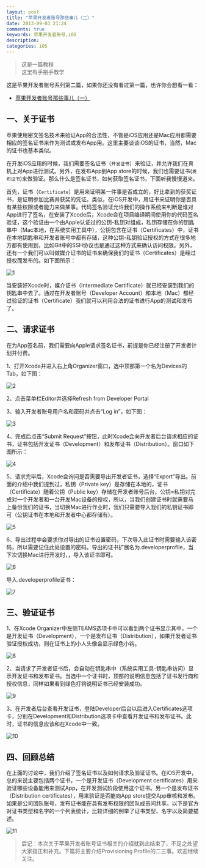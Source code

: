 ```yaml
---
layout: post
title: "苹果开发者账号那些事儿（二）"
date: 2013-09-03 21:24
comments: true
keywords: 苹果开发者账号,iOS
description: 
categories: iOS
---
```

> 这是一篇教程<br>
> 这里有手把手教学<br>

这是苹果开发者账号系列第二篇，如果你还没有看过第一篇，也许你会想看一看：

- <a href="http://ryantang.me/blog/2013/08/28/apple-account-1/" target="_blank">苹果开发者账号那些事儿（一）</a>

## 一、关于证书
苹果使用密文签名技术来验证App的合法性，不管是iOS应用还是Mac应用都需要相应的签名证书来作为测试或发布App用。这里主要谈谈iOS的证书，当然，Mac的证书也基本类似。

在开发iOS应用的时候，我们需要签名证书（```开发证书```）来验证，并允许我们在真机上对App进行测试。另外，在发布App到App store的时候，我们也需要证书(```发布证书```)来做验证。那么什么是签名证书，如何获取签名证书，下面听我慢慢道来。

<!--More-->

首先，证书（```Certificate```）是用来证明某一件事是否成立的，好比拿到的获奖证书，是证明参加比赛并获奖的凭证。类似，在iOS开发中，用证书来证明你是否具有某些权限或者能力来做某事。代码签名验证允许我们的操作系统来判断是谁对App进行了签名，在安装了Xcode后，Xcode会在项目编译期间使用你的代码签名验证，这个验证由一个由Apple认证过的公钥-私钥对组成，私钥存储在你的钥匙串中（Mac本地，在系统实用工具中），公钥包含在证书（Certificates）中，证书在本地钥匙串和开发者账号中都有存储，这种公钥-私钥验证授权的方式在很多地方都有使用到，比如Git中的SSH协议也是通过这种方式来确认访问权限。另外，还有一个我们可以叫做媒介证书的证书来确保我们的证书（Certificates）是经过授权而发布的。如下图所示：

![1](/images/2013/09/apple_account_2/1.png)

当安装好Xcode时，媒介证书（Intermediate Certificate）就已经安装到我们的钥匙串中去了。通过在开发者账号（Developer Account）和本地（Mac）都经过验证的证书（Certificate）我们就可以利用合法的证书进行App的测试和发布了。

## 二、请求证书
在为App签名前，我们需要向Apple请求签名证书，前提是你已经注册了开发者计划并付费。

1、打开Xcode并进入右上角Organizer窗口，选中顶部第一个名为Devices的Tab，如下图：

![2](/images/2013/09/apple_account_2/2.png)

2、点击菜单栏Editor并选择Refresh from Developer Portal

3、输入开发者账号用户名和密码并点击“Log in”，如下图：

![3](/images/2013/09/apple_account_2/3.png)

4、完成后点击“Submit Request”按钮，此时Xcode会向开发者后台请求相应的证书，证书包括开发证书（Development）和发布证书（Distribution）。窗口如下图所示：

![4](/images/2013/09/apple_account_2/4.png)

5、请求完毕后，Xcode会询问是否需要导出开发者证书，选择“Export”导出。前面的介绍中我们提到过，私钥（Private key）是存储在本地的，证书（Certificate）随着公钥（Public key）存储在开发者账号后台，公钥=私钥对完成对一个开发者和一台开发Mac设备的授权，所以，当我们创建证书时就需要马上备份我们的证书，当切换Mac进行作业时，我们只需要导入我们的私钥证书即可（公钥证书在本地和开发者中心都存储有）。

![5](/images/2013/09/apple_account_2/5.png)

6、导出过程中会要求你对导出的证书设置密码，下次导入此证书时需要输入该密码，所以需要记住此处设置的密码。导出的证书扩展名为.developerprofile，当下次切换Mac进行开发时，，导入该证书即可。

![6](/images/2013/09/apple_account_2/6.png)

导入.developerprofile证书：

![7](/images/2013/09/apple_account_2/7.png)

## 三、验证证书

1、在Xcode Organizer中左侧TEAMS选项卡中可以看到两个证书显示其中，一个是开发证书（Development），一个是发布证书（Distribution），如果开发者证书验证授权成功，则在证书上的小人头像会显示绿色小钩。

![8](/images/2013/09/apple_account_2/8.png)

2、当请求了开发者证书后，会自动在钥匙串中（系统实用工具-钥匙串访问）显示开发证书和发布证书。当选中一个证书时，顶部的说明信息包括了证书发行商和授权信息，同样如果看到绿色打钩说明证书已经安装成功。

![9](/images/2013/09/apple_account_2/9.png)

3、在开发者后台查看开发证书，登陆Developer后台以后进入Certificates选项卡，分别在Development和Distribution选项卡中查看开发证书和发布证书。此时，证书的信息应该和在Xcode中一致。

![10](/images/2013/09/apple_account_2/10.png)

## 四、回顾总结
在上面的讨论中，我们介绍了签名证书以及如何请求及验证证书。在iOS开发中，总的来说主要包括两个证书，一个是开发证书（Development certificates）用来验证哪些设备能用来测试App，在开发测试阶段使用这个证书。另一个是发布证书（Distribution certificates），用来验证是否能向App store提交App审核和发布。如果是公司团队账号，发布证书能在具有发布权限的团队成员间共享。以下是官方对证书类型和名字的一个列表统计，比较详细的例举了证书类型、名字以及简要描述。

![11](/images/2013/09/apple_account_2/11.png)

> 后记：本次关于苹果开发者账号证书相关的介绍就到此结束了，不足之处望大家指正和补充。下篇将主要介绍Provisioning Profile的二三事。欢迎继续关注。
